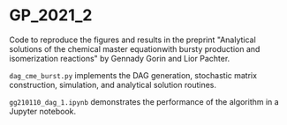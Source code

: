 # GP_2021_2

Code to reproduce the figures and results in the preprint "Analytical solutions of the chemical master equationwith bursty production and isomerization reactions" by Gennady Gorin and Lior Pachter. 

``dag_cme_burst.py`` implements the DAG generation, stochastic matrix construction, simulation, and analytical solution routines. 

``gg210110_dag_1.ipynb`` demonstrates the performance of the algorithm in a Jupyter notebook.
